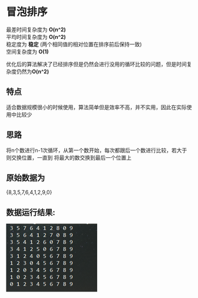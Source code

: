 # 冒泡排序

最差时间复杂度为 **O(n^2)**  
平均时间复杂度为 **O(n^2)**  
稳定度为 **稳定** (两个相同值的相对位置在排序前后保持一致)  
空间复杂度为 **O(1)**

优化后的算法解决了已经排序但是仍然会进行没用的循环比较的问题，但是时间复杂度仍然为**O(n^2)**

## 特点
适合数据规模很小的时候使用，算法简单但是效率不高，并不实用，因此在实际使用中比较少  

## 思路
将n个数进行n-1次循环，从第一个数开始，每次都跟后一个数进行比较，若大于则交换位置，一直到
将最大的数交换到最后一个位置上

## 原始数据为
{8,3,5,7,6,4,1,2,9,0} 
 
## 数据运行结果:  
![Result](bubbleResult.png)
